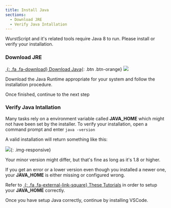 ```yaml
---
title: Install Java
sections:
  - Download JRE
  - Verify Java Intallation
---
```


WurstScript and it's related tools require Java 8 to run. Please install or verify your installation.

### Download JRE

[*&nbsp;*{: .fa .fa-download} Download Java](http://www.oracle.com/technetwork/java/javase/downloads/jre8-downloads-2133155.html){: .btn .btn-orange} ![](/WurstDocs/assets/images/setup/java_powered.png) 

Download the Java Runtime appropriate for your system and follow the installation procedure.

Once finished, continue to the next step

### Verify Java Intallation

Many tasks rely on a environment variable called **JAVA_HOME** which might not have been set by the installer.
To verify your installation, open a command prompt and enter `java -version`

A valid installation will return something like this:

![](/WurstDocs/assets/images/setup/JavaVerify.png){: .img-responsive}

Your minor version might differ, but that's fine as long as it's 1.8 or higher.

If you get an error or a lower version even though you installed a newer one, your **JAVA_HOME** is either missing or configured wrong.

Refer to [*&nbsp;*{: .fa .fa-external-link-square} These Tutorials](http://www.baeldung.com/java-home-on-windows-7-8-10-mac-os-x-linux) in order to setup your **JAVA_HOME** correctly.

Once you have setup Java correctly, continue by installing VSCode.